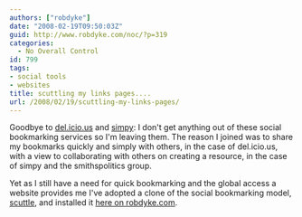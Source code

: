 ```yaml
---
authors: ["robdyke"]
date: "2008-02-19T09:50:03Z"
guid: http://www.robdyke.com/noc/?p=319
categories:
  - No Overall Control
id: 799
tags:
- social tools
- websites
title: scuttling my links pages....
url: /2008/02/19/scuttling-my-links-pages/
---
```

Goodbye to [del.icio.us](http://del.icio.us/robd "my del.icio.us links") and [simpy](http://www.simpy.com/user/robdyke "my simpy links"): I don't get anything out of these social bookmarking services so I'm leaving them. The reason I joined was to share my bookmarks quickly and simply with others, in the case of del.icio.us, with a view to collaborating with others on creating a resource, in the case of simpy and the smithspolitics group.

Yet as I still have a need for quick bookmarking and the global access a website provides me I've adopted a clone of the social bookmarking model, [scuttle](http://sourceforge.net/projects/scuttle/ "Scuttle on sourceforge"), and installed it [here on robdyke.com](http://robdyke.com/pages/ "My scuttled links").